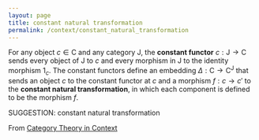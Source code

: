 ```yaml
---
layout: page
title: constant natural transformation
permalink: /context/constant_natural_transformation
---
```


For any object $c \in \mathsf{C}$ and any  category $\mathsf{J}$, the **constant functor** $c : \mathsf{J} \to \mathsf{C}$ sends every object of $\mathsf{J}$ to $c$ and every morphism in $\mathsf{J}$ to the identity morphism $1_c$. The constant functors define an embedding $\Delta : \mathsf{C} \to \mathsf{C}^{\mathsf{J}}$ that sends an object $c$ to the constant functor at $c$ and a morphism $f : c \to c'$ to the **constant natural transformation**, in which each component is defined to be the morphism $f$.


SUGGESTION: constant natural transformation

From [Category Theory in Context](https://mathgloss.github.io/MathGloss/context.html)